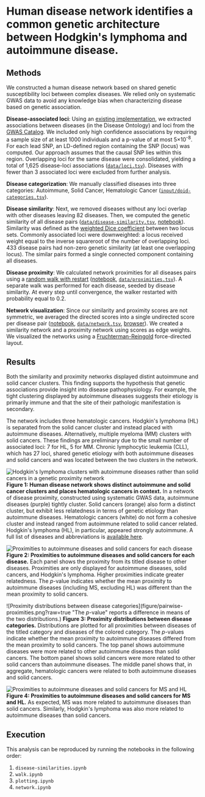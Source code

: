 # Human disease network identifies a common genetic architecture between Hodgkin's lymphoma and autoimmune disease.

## Methods

We constructed a human disease network based on shared genetic susceptibility loci between complex diseases. We relied only on systematic GWAS data to avoid any knowledge bias when characterizing disease based on genetic association.

**Disease-associated loci**: Using an [existing implementation](https://dx.doi.org/10.15363/thinklab.d80), we extracted associations between diseases (in the Disease Ontology) and loci from the [GWAS Catalog](https://dx.doi.org/10.1093/nar/gkt1229). We included only high confidence associations by requiring a sample size of at least 1000 individuals and a p-value of at most 5×10<sup>-8</sup>. For each lead SNP, an LD-defined region containing the SNP (locus) was computed. Our approach assumes that the causal SNP lies within this region. Overlapping loci for the same disease were consolidated, yielding a total of 1,625 disease-loci associations ([`data/loci.tsv`](data/loci.tsv)). Diseases with fewer than 3 associated loci were excluded from further analysis.

**Disease categorization**: We manually classified diseases into three categories: Autoimmune, Solid Cancer, Hematologic Cancer ([`input/doid-categories.tsv`](input/doid-categories.tsv)).

**Disease similarity**: Next, we removed diseases without any loci overlap with other diseases leaving 82 diseases. Then, we computed the genetic similarity of all disease pairs ([`data/disease-similarity.tsv`](data/disease-similarity.tsv), [notebook](disease-similarities.ipynb)). Similarity was defined as the [weighted Dice coefficient](http://dl.acm.org/citation.cfm?id=972695.972699) between two locus sets. Commonly associated loci were downweighted: a locus received weight equal to the inverse squareroot of the number of overlapping loci. 433 disease pairs had non-zero genetic similarity (at least one overlapping locus). The similar pairs formed a single connected component containing all diseases.

**Disease proximity**: We calculated network proximities for all diseases pairs using a [random walk with restart](https://dx.doi.org/10.1145/1014052.1014135) ([notebook](walk.ipynb), [`data/proximities.tsv`](data/proximities.tsv)). A separate walk was performed for each disease, seeded by disease similarity. At every step until convergence, the walker restarted with probability equal to 0.2.

**Network visualization**: Since our similarity and proximity scores are not symmetric, we averaged the directed scores into a single undirected score per disease pair ([notebook](network.ipynb), [`data/network.tsv`](data/network.tsv), [browser](http://htmlpreview.github.io/?https://github.com/dhimmel/hodgkins/blob/master/tables.html)). We created a similarity network and a proximity network using scores as edge weights. We visualized the networks using a [Fruchterman-Reingold](https://dx.doi.org/10.1002/spe.4380211102) force-directed layout.

## Results

Both the similarity and proximity networks displayed distint autoimmune and solid cancer clusters. This finding supports the hypothesis that genetic associations provide insight into disease pathophysiology. For example, the tight clustering displayed by autoimmune diseases suggests their etiology is primarily immune and that the site of their pathologic manifestation is secondary.

The network includes three hematologic cancers. Hodgkin's lymphoma (HL) is separated from the solid cancer cluster and instead placed with autoimmune diseases. Alternatively, multiple myeloma (MM) clusters with solid cancers. These findings are preliminary due to the small number of associated loci: 7 for HL, 5 for MM. Chronic lymphocytic leukemia (CLL), which has 27 loci, shared genetic etiology with both autoimmune diseases and solid cancers and was located between the two clusters in the network.

![Hodgkin's lymphoma clusters with autoimmune diseases rather than solid cancers in a genetic proximity network](figure/proximity-network.png?raw=true "Proximity network. Autoimmune diseases are purple and solid cancers are orange.")
**Figure 1: Human disease network shows distinct autoimmune and solid cancer clusters and places hematologic cancers in context.**
In a network of disease proximity, constructed using systematic GWAS data, autoimmune diseases (purple) tightly cluster. Solid cancers (orange) also form a distinct cluster, but exhibit less relatedness in terms of genetic etiology than autoimmune diseases. Hematologic cancers (white) do not form a cohesive cluster and instead ranged from autoimmune related to solid cancer related. Hodgkin's lymphoma (HL), in particular, appeared strongly autoimmune. A full list of diseases and abbreviations is [available here](input/doid-categories.tsv).

![Proximities to autoimmune diseases and solid cancers for each disease](figure/disease-proximities.png?raw=true "Pairwise disease proximities")
**Figure 2: Proximities to autoimmune diseases and solid cancers for each disease.** Each panel shows the proximity from its titled disease to other diseases. Proximities are only displayed for autoimmune diseases, solid cancers, and Hodgkin's lymphoma. Higher proximities indicate greater relatedness. The *p*-value indicates whether the mean proximity to autoimmune diseases (including MS, excluding HL) was different than the mean proximity to solid cancers. 

![Proximity distributions between disease categories](figure/pairwise-proximities.png?raw=true "The *p*-value" reports a difference in means of the two distributions.)
**Figure 3: Proximity distributions between disease categories.** Distributions are plotted for all proximities between diseases of the titled category and diseases of the colored category. The *p*-values indicate whether the mean proximity to autoimmune diseases differed from the mean proximity to solid cancers. The top panel shows autoimmune diseases were more related to other autoimmune diseases than solid cancers. The bottom panel shows solid cancers were more related to other solid cancers than autoimmune diseases. The middle panel shows that, in aggregate, hematologic cancers were related to both autoimmune diseases and solid cancers.

![Proximities to autoimmune diseases and solid cancers for MS and HL](figure/ms-hl-dotplot.png?raw=true "Proximities to autoimmune diseases and solid cancers for MS and HL")
**Figure 4: Proximities to autoimmune diseases and solid cancers for MS and HL.** As expected, MS was more related to autoimmune diseases than solid cancers. Similarly, Hodgkin's lymphoma was also more related to autoimmune diseases than solid cancers.

## Execution

This analysis can be reproduced by running the notebooks in the following order:

1. `disease-similarities.ipynb`
2. `walk.ipynb`
3. `plotting.ipynb`
3. `network.ipynb`
